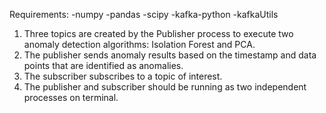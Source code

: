 Requirements:
-numpy
-pandas
-scipy
-kafka-python
-kafkaUtils


1. Three topics are created by the Publisher process to execute two anomaly detection algorithms: Isolation Forest and PCA. 
2. The publisher sends anomaly results based on the timestamp and data points that are identified as anomalies. 
3. The subscriber subscribes to a topic of interest.
4. The publisher and subscriber should be running as two independent processes on terminal.
